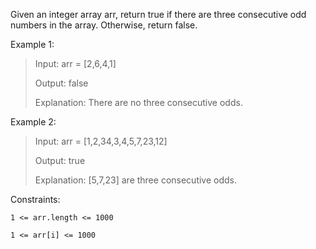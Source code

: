 Given an integer array arr, return true if there are three consecutive odd numbers in the array. Otherwise, return false.
 

Example 1:
> Input: arr = [2,6,4,1]
> 
> Output: false
> 
> Explanation: There are no three consecutive odds.


Example 2:
> Input: arr = [1,2,34,3,4,5,7,23,12]
> 
> Output: true
> 
> Explanation: [5,7,23] are three consecutive odds.
 

Constraints:

`1 <= arr.length <= 1000`

`1 <= arr[i] <= 1000`
